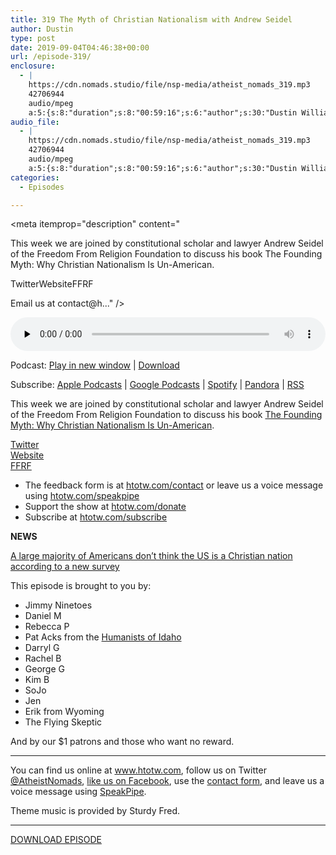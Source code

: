 ```yaml
---
title: 319 The Myth of Christian Nationalism with Andrew Seidel
author: Dustin
type: post
date: 2019-09-04T04:46:38+00:00
url: /episode-319/
enclosure:
  - |
    https://cdn.nomads.studio/file/nsp-media/atheist_nomads_319.mp3
    42706944
    audio/mpeg
    a:5:{s:8:"duration";s:8:"00:59:16";s:6:"author";s:30:"Dustin Williams, Andrew Seidel";s:8:"explicit";s:1:"1";s:13:"episode_title";s:52:"The Myth of Christian Nationalism with Andrew Seidel";s:10:"episode_no";s:3:"319";}
audio_file:
  - |
    https://cdn.nomads.studio/file/nsp-media/atheist_nomads_319.mp3
    42706944
    audio/mpeg
    a:5:{s:8:"duration";s:8:"00:59:16";s:6:"author";s:30:"Dustin Williams, Andrew Seidel";s:8:"explicit";s:1:"1";s:13:"episode_title";s:52:"The Myth of Christian Nationalism with Andrew Seidel";s:10:"episode_no";s:3:"319";}
categories:
  - Episodes

---
```

<div itemscope itemtype="http://schema.org/AudioObject">
  <meta itemprop="name" content="319 The Myth of Christian Nationalism with Andrew Seidel" />
  
  <meta itemprop="uploadDate" content="2019-09-03T22:46:38-06:00" />
  
  <meta itemprop="encodingFormat" content="audio/mpeg" />
  
  <meta itemprop="duration" content="PT59M16S" />
  
  <meta itemprop="description" content="


This week we are joined by constitutional scholar and lawyer Andrew Seidel of the Freedom From Religion Foundation to discuss his book The Founding Myth: Why Christian Nationalism Is Un-American.



TwitterWebsiteFFRF








Email us at contact@h..." />
  
  <meta itemprop="contentUrl" content="https://dts.podtrac.com/redirect.mp3/cdn.nomads.studio/file/nsp-media/atheist_nomads_319.mp3" />
  
  <meta itemprop="contentSize" content="40.7" />
  
  <div class="powerpress_player" id="powerpress_player_8582">
    <audio class="wp-audio-shortcode" id="audio-4003-326" preload="none" style="width: 100%;" controls="controls"><source type="audio/mpeg" src="https://dts.podtrac.com/redirect.mp3/cdn.nomads.studio/file/nsp-media/atheist_nomads_319.mp3?_=326" /><a href="https://dts.podtrac.com/redirect.mp3/cdn.nomads.studio/file/nsp-media/atheist_nomads_319.mp3">https://dts.podtrac.com/redirect.mp3/cdn.nomads.studio/file/nsp-media/atheist_nomads_319.mp3</a></audio>
  </div>
</div>

<p class="powerpress_links powerpress_links_mp3">
  Podcast: <a href="https://dts.podtrac.com/redirect.mp3/cdn.nomads.studio/file/nsp-media/atheist_nomads_319.mp3" class="powerpress_link_pinw" target="_blank" title="Play in new window" onclick="return powerpress_pinw('https://htotw.com/?powerpress_pinw=4003-podcast');" rel="nofollow">Play in new window</a> | <a href="https://dts.podtrac.com/redirect.mp3/cdn.nomads.studio/file/nsp-media/atheist_nomads_319.mp3" class="powerpress_link_d" title="Download" rel="nofollow" download="atheist_nomads_319.mp3">Download</a>
</p>

<p class="powerpress_links powerpress_subscribe_links">
  Subscribe: <a href="https://podcasts.apple.com/us/podcast/humanists-take-on-the-world/id530050098?mt=2&ls=1" class="powerpress_link_subscribe powerpress_link_subscribe_itunes" target="_blank" title="Subscribe on Apple Podcasts" rel="nofollow">Apple Podcasts</a> | <a href="https://www.google.com/podcasts?feed=aHR0cDovL2F0aGVpc3Rub21hZHMubGlic3luLmNvbS9yc3M%3D" class="powerpress_link_subscribe powerpress_link_subscribe_googleplay" target="_blank" title="Subscribe on Google Podcasts" rel="nofollow">Google Podcasts</a> | <a href="https://open.spotify.com/show/3LzK2xZGike6Tc1GEMtMbr?si=LieN9SNuTpq96smuaUsH8A" class="powerpress_link_subscribe powerpress_link_subscribe_spotify" target="_blank" title="Subscribe on Spotify" rel="nofollow">Spotify</a> | <a href="https://www.pandora.com/podcast/atheist-nomads/PC:10122?corr=62071012&part=ug" class="powerpress_link_subscribe powerpress_link_subscribe_pandora" target="_blank" title="Subscribe on Pandora" rel="nofollow">Pandora</a> | <a href="https://htotw.com/feed/podcast/" class="powerpress_link_subscribe powerpress_link_subscribe_rss" target="_blank" title="Subscribe via RSS" rel="nofollow">RSS</a>
</p>

This week we are joined by constitutional scholar and lawyer Andrew Seidel of the Freedom From Religion Foundation to discuss his book [The Founding Myth: Why Christian Nationalism Is Un-American][1].

[Twitter][2]  
[Website][3]  
[FFRF][4]

<!--more-->

  * The feedback form is at [htotw.com/contact](https://htotw.com/contact) or leave us a voice message using <a href="https://htotw.com/speakpipe" target="_blank" rel="noopener noreferrer">htotw.com/speakpipe</a>
  * Support the show at <a href="https://htotw.com/donate" target="_blank" rel="noopener noreferrer">htotw.com/donate</a>
  * Subscribe at <a href="https://htotw.com/subscribe" target="_blank" rel="noopener noreferrer">htotw.com/subscribe</a>

**NEWS**

[A large majority of Americans don’t think the US is a Christian nation according to a new survey][5]

This episode is brought to you by:

  * Jimmy Ninetoes
  * Daniel M
  * Rebecca P
  * Pat Acks from the <a href="https://www.humanistsofidaho.org" target="_blank" rel="noopener noreferrer">Humanists of Idaho</a>
  * Darryl G
  * Rachel B
  * George G
  * Kim B
  * SoJo
  * Jen
  * Erik from Wyoming
  * The Flying Skeptic

And by our $1 patrons and those who want no reward.

<hr class="wp-block-separator" />

You can find us online at <a href="https://www.htotw.com/" target="_blank" rel="noopener noreferrer">www.htotw.com</a>, follow us on Twitter <a href="https://twitter.com/AtheistNomads" target="_blank" rel="noopener noreferrer">@AtheistNomads</a>, <a href="https://htotw.com/facebook" target="_blank" rel="noopener noreferrer">like us on Facebook</a>, use the [contact form](https://htotw.com/contact), and leave us a voice message using <a href="https://htotw.com/speakpipe" target="_blank" rel="noopener noreferrer">SpeakPipe</a>.

Theme music is provided by Sturdy Fred.

<hr class="wp-block-separator" />

[DOWNLOAD EPISODE][6]

 [1]: https://amzn.to/2zKb1xR
 [2]: https://twitter.com/AndrewLSeidel
 [3]: http://andrewlseidel.com/
 [4]: https://ffrf.org/
 [5]: https://www.prri.org/spotlight/is-america-a-christian-nation-nearly-half-of-americans-no-longer-think-so/
 [6]: https://dts.podtrac.com/redirect.mp3/cdn.nomads.studio/file/nsp-media/atheist_nomads_319.mp3
